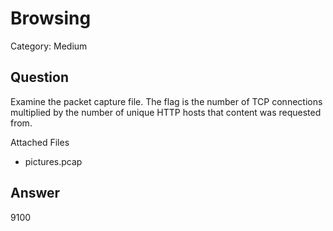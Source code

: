 # Browsing
Category: Medium

## Question

Examine the packet capture file. The flag is the number of TCP connections multiplied by the number of unique HTTP hosts that content was requested from.

Attached Files
- pictures.pcap

## Answer
9100
